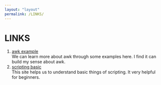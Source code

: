```yaml
---
layout: "layout"
permalink: /LINKS/
---
```


# LINKS

1. [awk example](https://likegeeks.com/awk-command/)<br>
We can learn more about awk through some examples here. I find it can build my sense about awk.
2. [scripting basic](https://www.belajarlinux.org/membuat-bash-script-linux/)<br>
This site helps us to understand basic things of scripting. It very helpful
for beginners.
